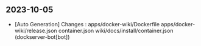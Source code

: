 
## 2023-10-05
 * [Auto Generation] Changes : apps/docker-wiki/Dockerfile apps/docker-wiki/release.json container.json wiki/docs/install/container.json (dockserver-bot[bot])
